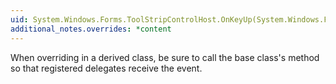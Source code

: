 ```yaml
---
uid: System.Windows.Forms.ToolStripControlHost.OnKeyUp(System.Windows.Forms.KeyEventArgs)
additional_notes.overrides: *content
---
```


<p>When overriding <xref href="System.Windows.Forms.ToolStripControlHost.OnKeyUp(System.Windows.Forms.KeyEventArgs)"></xref> in a derived class, be sure to call the base class's <xref href="System.Windows.Forms.ToolStripControlHost.OnKeyUp(System.Windows.Forms.KeyEventArgs)"></xref> method so that registered delegates receive the event.</p>


